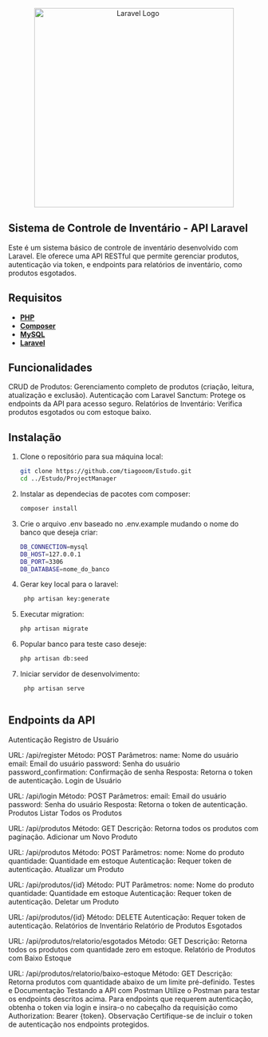 <p align="center"><a href="https://laravel.com" target="_blank"><img src="https://raw.githubusercontent.com/laravel/art/master/logo-lockup/5%20SVG/2%20CMYK/1%20Full%20Color/laravel-logolockup-cmyk-red.svg" width="400" alt="Laravel Logo"></a></p>


## Sistema de Controle de Inventário - API Laravel

Este é um sistema básico de controle de inventário desenvolvido com Laravel. Ele oferece uma API RESTful que permite gerenciar produtos, autenticação via token, e endpoints para relatórios de inventário, como produtos esgotados.

## Requisitos

- **[PHP]()**
- **[Composer]()**
- **[MySQL]()**
- **[Laravel]()**

## Funcionalidades

CRUD de Produtos: Gerenciamento completo de produtos (criação, leitura, atualização e exclusão).
Autenticação com Laravel Sanctum: Protege os endpoints da API para acesso seguro.
Relatórios de Inventário: Verifica produtos esgotados ou com estoque baixo.

## Instalação

1. Clone o repositório para sua máquina local:
   
   ```bash
   git clone https://github.com/tiagooom/Estudo.git
   cd ../Estudo/ProjectManager
2. Instalar as dependecias de pacotes com composer:
   
   ```bash
   composer install
3. Crie o arquivo .env baseado no .env.example mudando o nome do banco que deseja criar:

    ```bash
    DB_CONNECTION=mysql
    DB_HOST=127.0.0.1
    DB_PORT=3306
    DB_DATABASE=nome_do_banco
4. Gerar key local para o laravel:
   
   ```bash
    php artisan key:generate
5. Executar migration:
   
   ```bash
   php artisan migrate
6. Popular banco para teste caso deseje:
   
   ```bash
   php artisan db:seed
7. Iniciar servidor de desenvolvimento:
   
   ```bash   
    php artisan serve



## Endpoints da API
Autenticação
Registro de Usuário

URL: /api/register
Método: POST
Parâmetros:
name: Nome do usuário
email: Email do usuário
password: Senha do usuário
password_confirmation: Confirmação de senha
Resposta: Retorna o token de autenticação.
Login de Usuário

URL: /api/login
Método: POST
Parâmetros:
email: Email do usuário
password: Senha do usuário
Resposta: Retorna o token de autenticação.
Produtos
Listar Todos os Produtos

URL: /api/produtos
Método: GET
Descrição: Retorna todos os produtos com paginação.
Adicionar um Novo Produto

URL: /api/produtos
Método: POST
Parâmetros:
nome: Nome do produto
quantidade: Quantidade em estoque
Autenticação: Requer token de autenticação.
Atualizar um Produto

URL: /api/produtos/{id}
Método: PUT
Parâmetros:
nome: Nome do produto
quantidade: Quantidade em estoque
Autenticação: Requer token de autenticação.
Deletar um Produto

URL: /api/produtos/{id}
Método: DELETE
Autenticação: Requer token de autenticação.
Relatórios de Inventário
Relatório de Produtos Esgotados

URL: /api/produtos/relatorio/esgotados
Método: GET
Descrição: Retorna todos os produtos com quantidade zero em estoque.
Relatório de Produtos com Baixo Estoque

URL: /api/produtos/relatorio/baixo-estoque
Método: GET
Descrição: Retorna produtos com quantidade abaixo de um limite pré-definido.
Testes e Documentação
Testando a API com Postman
Utilize o Postman para testar os endpoints descritos acima.
Para endpoints que requerem autenticação, obtenha o token via login e insira-o no cabeçalho da requisição como Authorization: Bearer {token}.
Observação
Certifique-se de incluir o token de autenticação nos endpoints protegidos.
